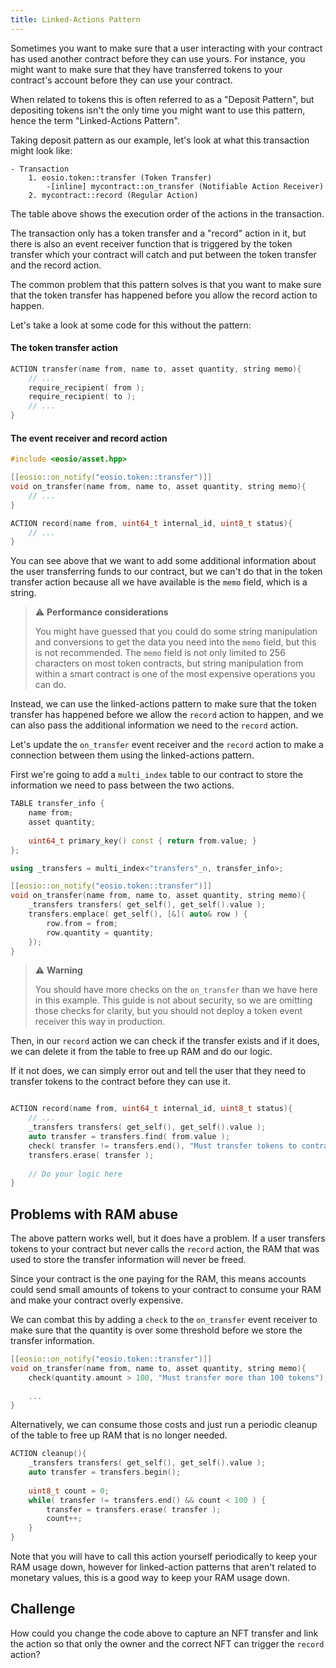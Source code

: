 ```yaml
---
title: Linked-Actions Pattern 
---
```


Sometimes you want to make sure that a user interacting with your contract has used another
contract before they can use yours. For instance, you might want to make sure that they have
transferred tokens to your contract's account before they can use your contract.

When related to tokens this is often referred to as a "Deposit Pattern", but depositing tokens
isn't the only time you might want to use this pattern, hence the term "Linked-Actions Pattern".

Taking deposit pattern as our example, let's look at what this transaction might look like:
```
- Transaction
    1. eosio.token::transfer (Token Transfer) 
        -[inline] mycontract::on_transfer (Notifiable Action Receiver) 
    2. mycontract::record (Regular Action)
```

The table above shows the execution order of the actions in the transaction.

The transaction only has a token transfer and a "record" action in it, but there is
also an event receiver function that is triggered by the token transfer which your
contract will catch and put between the token transfer and the record action.

The common problem that this pattern solves is that you want to make sure that the
token transfer has happened before you allow the record action to happen. 

Let's take a look at some code for this without the pattern:


#### The token transfer action
```c++
ACTION transfer(name from, name to, asset quantity, string memo){
    // ...
    require_recipient( from );
    require_recipient( to );
    // ...
}
```

#### The event receiver and record action
```c++
#include <eosio/asset.hpp>

[[eosio::on_notify("eosio.token::transfer")]]
void on_transfer(name from, name to, asset quantity, string memo){
    // ...
}

ACTION record(name from, uint64_t internal_id, uint8_t status){
    // ...
}
```

You can see above that we want to add some additional information about the user transferring funds
to our contract, but we can't do that in the token transfer action because all we have available is 
the `memo` field, which is a string.

> ⚠ **Performance considerations**
> 
> You might have guessed that you could do some string manipulation and conversions to get the data
> you need into the `memo` field, but this is not recommended. The `memo` field is not only limited to 256
> characters on most token contracts, but string manipulation from within a smart contract is one of 
> the most expensive operations you can do.

Instead, we can use the linked-actions pattern to make sure that the token transfer has happened
before we allow the `record` action to happen, and we can also pass the additional information we need
to the `record` action.

Let's update the `on_transfer` event receiver and the `record` action to make a connection between them
using the linked-actions pattern.


First we're going to add a `multi_index` table to our contract to store the information we need to pass
between the two actions.

```c++
TABLE transfer_info {
    name from;
    asset quantity;
    
    uint64_t primary_key() const { return from.value; }
};

using _transfers = multi_index<"transfers"_n, transfer_info>;

[[eosio::on_notify("eosio.token::transfer")]]
void on_transfer(name from, name to, asset quantity, string memo){
    _transfers transfers( get_self(), get_self().value );
    transfers.emplace( get_self(), [&]( auto& row ) {
        row.from = from;
        row.quantity = quantity;
    });
}
```

> ⚠ **Warning**
>
> You should have more checks on the `on_transfer` than we have here in this example. This guide is not
> about security, so we are omitting those checks for clarity, but you should not deploy a token event receiver
> this way in production.

Then, in our `record` action we can check if the transfer exists and if it does, we can
delete it from the table to free up RAM and do our logic.

If it not does, we can simply error out and tell the user that they need to transfer tokens
to the contract before they can use it.


```cpp

ACTION record(name from, uint64_t internal_id, uint8_t status){
    // ...
    _transfers transfers( get_self(), get_self().value );
    auto transfer = transfers.find( from.value );
    check( transfer != transfers.end(), "Must transfer tokens to contract before using it" );
    transfers.erase( transfer );
    
    // Do your logic here
}
```

## Problems with RAM abuse

The above pattern works well, but it does have a problem. If a user transfers tokens to your contract
but never calls the `record` action, the RAM that was used to store the transfer information will never
be freed.

Since your contract is the one paying for the RAM, this means accounts could send small amounts of tokens
to your contract to consume your RAM and make your contract overly expensive.

We can combat this by adding a `check` to the `on_transfer` event receiver to make sure that the quantity
is over some threshold before we store the transfer information.

```cpp
[[eosio::on_notify("eosio.token::transfer")]]
void on_transfer(name from, name to, asset quantity, string memo){
    check(quantity.amount > 100, "Must transfer more than 100 tokens");
    
    ...    
}
```

Alternatively, we can consume those costs and just run a periodic cleanup of the table to free up RAM
that is no longer needed.

```cpp
ACTION cleanup(){
    _transfers transfers( get_self(), get_self().value );
    auto transfer = transfers.begin();
    
    uint8_t count = 0;
    while( transfer != transfers.end() && count < 100 ) {
        transfer = transfers.erase( transfer );
        count++;
    }
}
```

Note that you will have to call this action yourself periodically to keep your RAM usage down,
however for linked-action patterns that aren't related to monetary values, this is a good
way to keep your RAM usage down.

## Challenge

How could you change the code above to capture an NFT transfer and link the action so that
only the owner and the correct NFT can trigger the `record` action?


